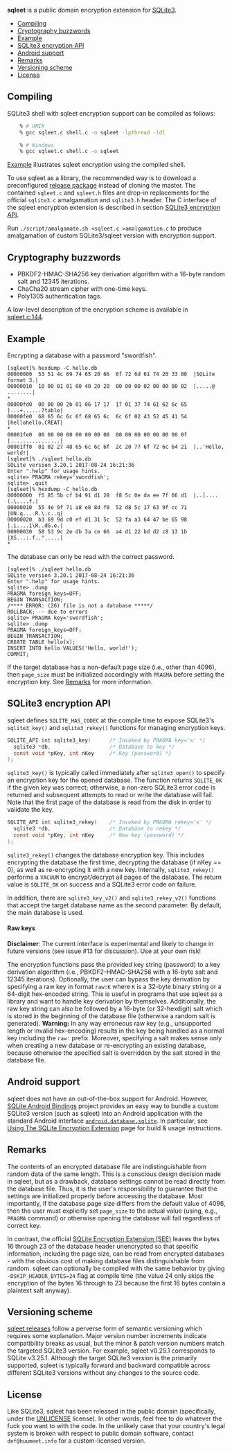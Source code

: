 **sqleet** is a public domain encryption extension for
[SQLite3](https://www.sqlite.org/).

- [Compiling](#compiling)
- [Cryptography buzzwords](#cryptography-buzzwords)
- [Example](#example)
- [SQLite3 encryption API](#sqlite3-encryption-api)
- [Android support](#android-support)
- [Remarks](#remarks)
- [Versioning scheme](#versioning-scheme)
- [License](#license)

Compiling
---------

SQLite3 shell with sqleet encryption support can be compiled as follows:

```sh
    % # UNIX
    % gcc sqleet.c shell.c -o sqleet -lpthread -ldl

    % # Windows
    % gcc sqleet.c shell.c -o sqleet
```

[Example](#example) illustrates sqleet encryption using the compiled shell.

To use sqleet as a library, the recommended way is to download a preconfigured
[release package](https://github.com/resilar/sqleet/releases/latest) instead of
cloning the master. The contained `sqleet.c` and `sqleet.h` files are drop-in
replacements for the official `sqlite3.c` amalgamation and `sqlite3.h` header.
The C interface of the sqleet encryption extension is described in section
[SQLite3 encryption API](#sqlite3-encryption-api).

Run `./script/amalgamate.sh <sqleet.c >amalgamation.c` to produce amalgamation
of custom SQLite3/sqleet version with encryption support.


Cryptography buzzwords
----------------------

- PBKDF2-HMAC-SHA256 key derivation algorithm with a 16-byte random salt and
  12345 iterations.
- ChaCha20 stream cipher with one-time keys.
- Poly1305 authentication tags.

A low-level description of the encryption scheme is available in
[sqleet.c:144](sqleet.c#L144).


Example
-------

Encrypting a database with a password "swordfish".

```
[sqleet]% hexdump -C hello.db 
00000000  53 51 4c 69 74 65 20 66  6f 72 6d 61 74 20 33 00  |SQLite format 3.|
00000010  10 00 01 01 00 40 20 20  00 00 00 02 00 00 00 02  |.....@  ........|
*
00000fd0  00 00 00 2b 01 06 17 17  17 01 37 74 61 62 6c 65  |...+......7table|
00000fe0  68 65 6c 6c 6f 68 65 6c  6c 6f 02 43 52 45 41 54  |hellohello.CREAT|
*
00001fe0  00 00 00 00 00 00 00 00  00 00 00 00 00 00 00 0f  |................|
00001ff0  01 02 27 48 65 6c 6c 6f  2c 20 77 6f 72 6c 64 21  |..'Hello, world!|
[sqleet]% ./sqleet hello.db
SQLite version 3.20.1 2017-08-24 16:21:36
Enter ".help" for usage hints.
sqlite> PRAGMA rekey='swordfish';
sqlite> .quit
[sqleet]% hexdump -C hello.db  
00000000  f5 85 5b cf b4 91 d1 28  f8 5c 0e da ee 7f 66 d1  |..[....(.\....f.|
00000010  55 4e 9f 71 a8 e0 8d f0  52 d8 5c 17 63 9f cc 71  |UN.q....R.\.c..q|
00000020  b3 69 9d c0 ef d1 31 5c  52 fa a3 64 47 be 65 98  |.i....1\R..dG.e.|
00000030  58 53 9c 2e db 3a ce 66  a4 d1 22 bd d2 c8 13 1b  |XS...:.f..".....|
*
```

The database can only be read with the correct password.

```
[sqleet]% ./sqleet hello.db 
SQLite version 3.20.1 2017-08-24 16:21:36
Enter ".help" for usage hints.
sqlite> .dump       
PRAGMA foreign_keys=OFF;
BEGIN TRANSACTION;
/**** ERROR: (26) file is not a database *****/
ROLLBACK; -- due to errors
sqlite> PRAGMA key='swordfish';
sqlite> .dump
PRAGMA foreign_keys=OFF;
BEGIN TRANSACTION;
CREATE TABLE hello(x);
INSERT INTO hello VALUES('Hello, world!');
COMMIT;
```

If the target database has a non-default page size (i.e., other than 4096),
then `page_size` must be initialized accordingly with `PRAGMA` before setting
the encryption key. See [Remarks](#remarks) for more information.


SQLite3 encryption API
----------------------

sqleet defines `SQLITE_HAS_CODEC` at the compile time to expose SQLite3's 
`sqlite3_key()` and `sqlite3_rekey()` functions for managing encryption keys.

```c
SQLITE_API int sqlite3_key(      /* Invoked by PRAGMA key='x' */
  sqlite3 *db,                   /* Database to key */
  const void *pKey, int nKey     /* Key (password) */
);
```

`sqlite3_key()` is typically called immediately after `sqlite3_open()` to
specify an encryption key for the opened database. The function returns
`SQLITE_OK` if the given key was correct; otherwise, a non-zero SQLite3 error
code is returned and subsequent attempts to read or write the database will
fail. Note that the first page of the database is read from the disk in order
to validate the key.

```c
SQLITE_API int sqlite3_rekey(    /* Invoked by PRAGMA rekey='x' */
  sqlite3 *db,                   /* Database to rekey */
  const void *pKey, int nKey     /* New key (password) */
);
```

`sqlite3_rekey()` changes the database encryption key. This includes encrypting
the database the first time, decrypting the database (if nKey == 0), as well as
re-encrypting it with a new key. Internally, `sqlite3_rekey()` performs a
`VACUUM` to encrypt/decrypt all pages of the database. The return value is
`SQLITE_OK` on success and a SQLite3 error code on failure.

In addition, there are `sqlite3_key_v2()` and `sqlite3_rekey_v2()` functions
that accept the target database name as the second parameter. By default, the
main database is used.

#### Raw keys

**Disclaimer**: The current interface is experimental and likely to change in
future versions (see issue #13 for discussion). Use at your own risk!

The encryption functions pass the provided key string (password) to a key
derivation algorithm (i.e., PBKDF2-HMAC-SHA256 with a 16-byte salt and 12345
iterations). Optionally, the user can bypass the key derivation by specifying a
raw key in format `raw:K` where `K` is a 32-byte binary string or a 64-digit
hex-encoded string. This is useful in programs that use sqleet as a library and
want to handle key derivation by themselves. Additionally, the raw key string
can also be followed by a 16-byte (or 32-hexdigit) salt which is stored in the
beginning of the database file (otherwise a random salt is generated).
**Warning:** In any way erroneous raw key (e.g., unsupported length or invalid
hex-encoding) results in the key being handled as a normal key including the
`raw:` prefix. Moreover, specifying a salt makes sense only when creating a new
database or re-encrypting an existing database, because otherwise the specified
salt is overridden by the salt stored in the database file.


Android support
---------------

sqleet does not have an out-of-the-box support for Android. However, [SQLite
Android Bindings](https://www.sqlite.org/android/doc/trunk/www/index.wiki)
project provides an easy way to bundle a custom SQLite3 version (such as
sqleet) into an Android application with the standard Android interface
[`android.database.sqlite`](https://developer.android.com/reference/android/database/sqlite/package-summary).
In particular, see [Using The SQLite Encryption
Extension](https://www.sqlite.org/android/doc/trunk/www/see.wiki) page for
build & usage instructions.


Remarks
-------

The contents of an encrypted database file are indistinguishable from random
data of the same length. This is a conscious design decision made in sqleet,
but as a drawback, database settings cannot be read directly from the database
file. Thus, it is the user's responsibility to guarantee that the settings are
initialized properly before accessing the database. Most importantly, if the
database page size differs from the default value of 4096, then the user must
explicitly set `page_size` to the actual value (using, e.g., `PRAGMA` command)
or otherwise opening the database will fail regardless of correct key.

In contrast, the official [SQLite Encryption Extension
(SEE)](https://www.sqlite.org/see) leaves the bytes 16 through 23 of the
database header unencrypted so that specific information, including the page
size, can be read from encrypted databases - with the obvious cost of making
database files distinguishable from random. sqleet can optionally be compiled
with the same behavior by giving `-DSKIP_HEADER_BYTES=24` flag at compile time
(the value 24 only skips the encryption of the bytes 16 through to 23 because
the first 16 bytes contain a plaintext salt anyway).


Versioning scheme
-----------------

[sqleet releases](https://github.com/resilar/sqleet/releases/) follow a
perverse form of semantic versioning which requires some explanation. Major
version number increments indicate compatibility breaks as usual, but the minor
& patch version numbers match the targeted SQLite3 version. For example, sqleet
v0.25.1 corresponds to SQLite v3.25.1. Although the target SQLite3 version is
the primarily supported, sqleet is typically forward and backward compatible
across different SQLite3 versions without any changes to the source code.


License
-------

Like SQLite3, sqleet has been released in the public domain (specifically,
under the [UNLICENSE](https://unlicense.org/) license). In other words, feel
free to do whatever the fuck you want to with the code. In the unlikely case
that your country's legal system is broken with respect to public domain
software, contact `def@huumeet.info` for a custom-licensed version.
